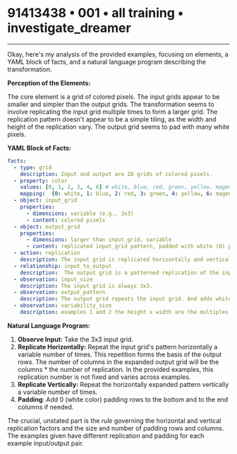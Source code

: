 # 91413438 • 001 • all training • investigate_dreamer

---
Okay, here's my analysis of the provided examples, focusing on elements, a YAML block of facts, and a natural language program describing the transformation.

**Perception of the Elements:**

The core element is a grid of colored pixels. The input grids appear to be smaller and simpler than the output grids.  The transformation seems to involve replicating the input grid multiple times to form a larger grid. The replication pattern doesn't appear to be a simple tiling, as the width and height of the replication vary. The output grid seems to pad with many white pixels.

**YAML Block of Facts:**



```yaml
facts:
  - type: grid
    description: Input and output are 2D grids of colored pixels.
  - property: color
    values: [0, 1, 2, 3, 4, 6] # white, blue, red, green, yellow, magenta
    mapping:  {0: white, 1: blue, 2: red, 3: green, 4: yellow, 6: magenta}
  - object: input_grid
    properties:
      - dimensions: variable (e.g., 3x3)
      - content: colored pixels
  - object: output_grid
    properties:
      - dimensions: larger than input_grid, variable
      - content: replicated input_grid pattern, padded with white (0) pixels
  - action: replication
    description: The input grid is replicated horizontally and vertically.
  - relationship: input_to_output
    description:  The output grid is a patterned replication of the input grid, potentially with varying replication factors in each dimension, and padding.
  - observation: input_size
    description: The input grid is always 3x3.
  - observation: output_pattern
    description: The output grid repeats the input grid. And adds white rows and columns to make the size variable.
  - observation: variability_size
    description: examples 1 and 2 the height x width are the multiples of the input 3. However, it isn't true for example 3.
```



**Natural Language Program:**

1. **Observe Input:** Take the 3x3 input grid.
2. **Replicate Horizontally:** Repeat the input grid's pattern horizontally a variable number of times. This repetition forms the basis of the output rows. The number of columns in the expanded output grid will be the columns * the number of replication. In the provided examples, this replication number is not fixed and varies across examples.
3.  **Replicate Vertically:** Repeat the horizontally expanded pattern vertically a variable number of times.
4. **Padding**: Add 0 (white color) padding rows to the bottom and to the end columns if needed.

The crucial, unstated part is the *rule* governing the horizontal and vertical replication factors and the size and number of padding rows and columns. The examples given have different replication and padding for each example input/output pair.

